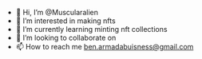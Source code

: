 - 👋 Hi, I’m @Muscularalien
- 👀 I’m interested in making nfts 
- 🌱 I’m currently learning minting nft collections 
- 💞️ I’m looking to collaborate on 
- 📫 How to reach me ben.armadabuisness@gmail.com

<!---
Muscularalien/Muscularalien is a ✨ special ✨ repository because its `README.md` (this file) appears on your GitHub profile.
You can click the Preview link to take a look at your changes.
--->
